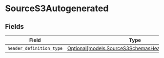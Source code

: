 # SourceS3Autogenerated


## Fields

| Field                                                                                                    | Type                                                                                                     | Required                                                                                                 | Description                                                                                              |
| -------------------------------------------------------------------------------------------------------- | -------------------------------------------------------------------------------------------------------- | -------------------------------------------------------------------------------------------------------- | -------------------------------------------------------------------------------------------------------- |
| `header_definition_type`                                                                                 | [Optional[models.SourceS3SchemasHeaderDefinitionType]](../models/sources3schemasheaderdefinitiontype.md) | :heavy_minus_sign:                                                                                       | N/A                                                                                                      |